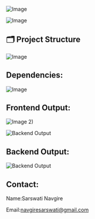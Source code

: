![Image](https://github.com/user-attachments/assets/fcdd7518-1c9a-4837-8dd2-7e9813f122d1)



![Image](https://github.com/user-attachments/assets/cda9917f-c6ce-4f17-ad2d-f55b003fad26)  

🗂️ Project Structure
-------------------------------------------------------------------------------------------


![Image](https://github.com/user-attachments/assets/1babce2a-3592-4e30-b4dc-70d59cd0ef5f)  


Dependencies:
--------------------------------------------------------------------------------------------

![Image](https://github.com/user-attachments/assets/1f567f0c-a16c-43c6-bb18-8b5c883d5083)  


Frontend Output:
---------------------------------------------------------------------------------------------

![Image](https://github.com/user-attachments/assets/e2d0c96c-326d-4433-a810-beb5b4fbebfc)
2)



![Backend Output](https://github.com/user-attachments/assets/f12ecdef-1e0e-42c0-920a-6264053ed41e)

Backend Output:
-----------------------------------------------------------------------------------------------------
![Backend Output](https://github.com/user-attachments/assets/5c27f904-0613-4b0f-9706-46c0d2d5239e)

Contact:
------------------------------------------------------------------------------------------------------
Name:Sarswati Navgire

Email:navgiresarswati@gmail.com
